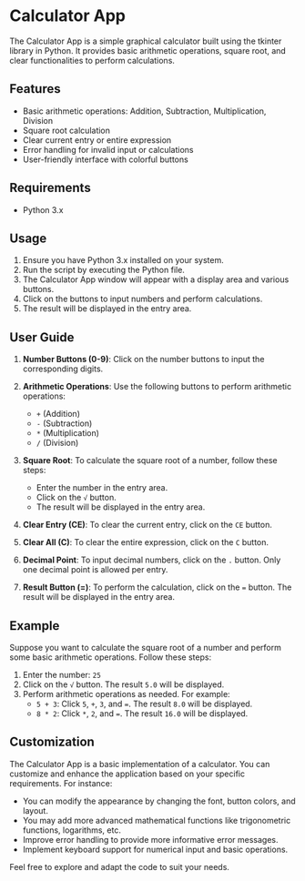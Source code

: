 # Calculator App

The Calculator App is a simple graphical calculator built using the tkinter library in Python. It provides basic arithmetic operations, square root, and clear functionalities to perform calculations.

## Features

- Basic arithmetic operations: Addition, Subtraction, Multiplication, Division
- Square root calculation
- Clear current entry or entire expression
- Error handling for invalid input or calculations
- User-friendly interface with colorful buttons

## Requirements

- Python 3.x

## Usage

1. Ensure you have Python 3.x installed on your system.
2. Run the script by executing the Python file.
3. The Calculator App window will appear with a display area and various buttons.
4. Click on the buttons to input numbers and perform calculations.
5. The result will be displayed in the entry area.

## User Guide

1. **Number Buttons (0-9)**: Click on the number buttons to input the corresponding digits.

2. **Arithmetic Operations**: Use the following buttons to perform arithmetic operations:
   - `+` (Addition)
   - `-` (Subtraction)
   - `*` (Multiplication)
   - `/` (Division)

3. **Square Root**: To calculate the square root of a number, follow these steps:
   - Enter the number in the entry area.
   - Click on the `√` button.
   - The result will be displayed in the entry area.

4. **Clear Entry (CE)**: To clear the current entry, click on the `CE` button.

5. **Clear All (C)**: To clear the entire expression, click on the `C` button.

6. **Decimal Point**: To input decimal numbers, click on the `.` button. Only one decimal point is allowed per entry.

7. **Result Button (=)**: To perform the calculation, click on the `=` button. The result will be displayed in the entry area.

## Example

Suppose you want to calculate the square root of a number and perform some basic arithmetic operations. Follow these steps:

1. Enter the number: `25`
2. Click on the `√` button. The result `5.0` will be displayed.
3. Perform arithmetic operations as needed. For example:
   - `5 + 3`: Click `5`, `+`, `3`, and `=`. The result `8.0` will be displayed.
   - `8 * 2`: Click `*`, `2`, and `=`. The result `16.0` will be displayed.

## Customization

The Calculator App is a basic implementation of a calculator. You can customize and enhance the application based on your specific requirements. For instance:

- You can modify the appearance by changing the font, button colors, and layout.
- You may add more advanced mathematical functions like trigonometric functions, logarithms, etc.
- Improve error handling to provide more informative error messages.
- Implement keyboard support for numerical input and basic operations.

Feel free to explore and adapt the code to suit your needs.
